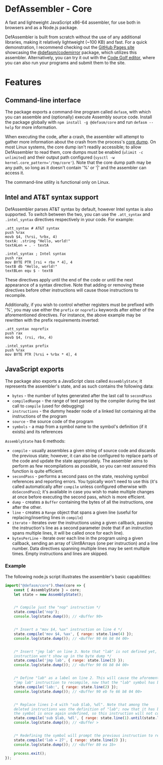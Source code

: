 # DefAssembler - Core
A fast and lightweight JavaScript x86-64 assembler, for use both in browsers and as a Node.js package.

DefAssembler is built from scratch without the use of any additional libraries, making it relatively lightweight (~100 KB) and fast. For a quick demonstration, I recommend checking out the [GitHub Pages site](http://newdefectus.github.io/defAsm) showcasing the [@defasm/codemirror](https://www.npmjs.com/package/@defasm/codemirror) package, which utilizes this assembler. Alternatively, you can try it out with the [Code Golf editor](https://code.golf/ng/fizz-buzz#assembly), where you can also run your programs and submit them to the site.

# Features

## Command-line interface
The package exports a command-line program called `defasm`, with which you can assemble and (optionally) execute Assembly source code. Install the package globally with `npm install -g @defasm/core` and run `defasm --help` for more information.

When executing the code, after a crash, the assembler will attempt to gather more information about the crash from the process's [core dump](https://en.wikipedia.org/wiki/Core_dump). On most Linux systems, the core dump isn't readily accessible; to allow DefAssembler to read them, core dumps must be enabled (`ulimit -c unlimited`) and their output path configured (`sysctl -w kernel.core_pattern='/tmp/core'`). Note that the core dump path may be any path, so long as it doesn't contain '%' or '|' and the assembler can access it.

The command-line utility is functional only on Linux.

## Intel and AT&T syntax support
DefAssembler parses AT&T syntax by default, however Intel syntax is also supported. To switch between the two, you can use the `.att_syntax` and `.intel_syntax` directives respectively in your code. For example:

```
.att_syntax # AT&T syntax
push %rax
movb $4, (%rsi, %rbx, 4)
textA: .string "Hello, world!"
textALen = . - textA

.intel_syntax ; Intel syntax
push rax
mov BYTE PTR [rsi + rbx * 4], 4
textB db "Hello, world!"
textBLen equ $ - textB
```


These directives apply until the end of the code or until the next appearance of a syntax directive. Note that adding or removing these directives before other instructions will cause those instructions to recompile.

Additionally, if you wish to control whether registers must be prefixed with '%', you may use either the `prefix` or `noprefix` keywords after either of the aforementioned directives. For instance, the above example may be rewritten with the prefix requirements inverted:

```
.att_syntax noprefix
push rax
movb $4, (rsi, rbx, 4)

.intel_syntax prefix
push %rax
mov BYTE PTR [%rsi + %rbx * 4], 4
```

## JavaScript exports
The package also exports a JavaScript class called `AssemblyState`; it represents the assembler's state, and as such contains the following data:
* `bytes` - the number of bytes generated after the last call to `secondPass`
* `compiledRange` - the range of text parsed by the compiler during the last call to `compile` (used for debugging)
* `instructions` - the dummy header node of a linked list containing all the instructions of the program
* `source` - the source code of the program
* `symbols` - a map from a symbol name to the symbol's definition (if it exists) and its references

`AssemblyState` has 6 methods:
* `compile` - usually assembles a given string of source code and discards the previous state; however, it can also be configured to replace parts of the code and update the state appropriately. The assembler aims to perform as few recompilations as possible, so you can rest assured this function is quite efficient.
* `secondPass` - performs a second pass on the state, resolving symbol references and reporting errors. You typically won't need to use this (it's called automatically after `compile` unless configured otherwise with `doSecondPass`); it's available in case you wish to make multiple changes at once before executing the second pass, which is more efficient.
* `dump` - creates a `Buffer` containing the bytes of all the instructions, one after the other.
* `line` - creates a `Range` object that spans a given line (useful for replacing/inserting lines in `compile`)
* `iterate` - iterates over the instructions using a given callback, passing the instruction's line as a second parameter (note that if an instruction spans multiple lines, it will be called once for each line).
* `bytesPerLine` - iterate over each line in the program using a given callback, sending an array of Uint8Arrays (one per instruction) and a line number. Data directives spanning multiple lines may be sent multiple times. Empty instructions and lines are skipped.

### Example

The following node.js script illustrates the assembler's basic capabilities:
```js
import("@defasm/core").then(core => {
    const { AssemblyState } = core;
    let state = new AssemblyState();


    /* Compile just the "nop" instruction */
    state.compile('nop');
    console.log(state.dump()); // <Buffer 90>


    /* Insert a "mov $4, %ax" instruction on line 4 */
    state.compile('mov $4, %ax', { range: state.line(4) });
    console.log(state.dump()); // <Buffer 90 66 b8 04 00>


    /* Insert "jmp lab" on line 3. Note that "lab" is not defined yet, so this
    instruction won't show up in the byte dump */
    state.compile('jmp lab', { range: state.line(3) });
    console.log(state.dump()); // <Buffer 90 66 b8 04 00>


    /* Define "lab" as a label on line 2. This will cause the aforementioned
    "jmp lab" instruction to recompile, now that the "lab" symbol has been defined */
    state.compile('lab:', { range: state.line(2) });
    console.log(state.dump()); // <Buffer 90 eb fe 66 b8 04 00>


    /* Replace lines 1-4 with "sub $lab, %dl". Note that among the
    deleted instructions was the definition of "lab"; now that it has been removed,
    the symbol is once again undefined, so this instruction will not compile */
    state.compile('sub $lab, %dl', { range: state.line(1).until(state.line(4)) });
    console.log(state.dump()); // <Buffer >


    /* Redefining the symbol will prompt the previous instruction to recompile */
    state.compile('lab = 27', { range: state.line(2) });
    console.log(state.dump()); // <Buffer 80 ea 1b>

    process.exit();
});
```